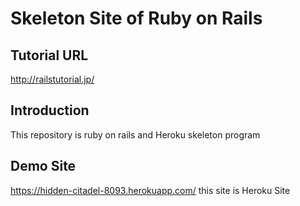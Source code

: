 # Skeleton Site of Ruby on Rails

## Tutorial URL
http://railstutorial.jp/


## Introduction
This repository is ruby on rails and Heroku  skeleton program

## Demo Site
https://hidden-citadel-8093.herokuapp.com/
this site is Heroku Site



